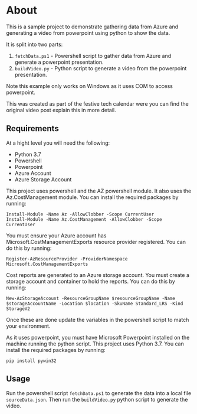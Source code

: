 # About 

This is a sample project to demonstrate gathering data from Azure and generating a video from powerpoint using python to show the data.

It is split into two parts:
1) `fetchData.ps1` - Powershell script to gather data from Azure and generate a powerpoint presentation.
2) `buildVideo.py` - Python script to generate a video from the powerpoint presentation.

Note this example only works on Windows as it uses COM to access powerpoint.

This was created as part of the festive tech calendar were you can find the original video post explain this in more detail.

## Requirements

At a hight level you will need the following:

* Python 3.7
* Powershell
* Powerpoint
* Azure Account
* Azure Storage Account

This project uses powershell and the AZ powershell module. It also uses the Az.CostManagement module. You can install the required packages by running:

```
Install-Module -Name Az -AllowClobber -Scope CurrentUser
Install-Module -Name Az.CostManagement -AllowClobber -Scope CurrentUser
```

You must ensure your Azure account has Microsoft.CostManagementExports resource provider registered. You can do this by running:

`Register-AzResourceProvider -ProviderNamespace Microsoft.CostManagementExports`

Cost reports are generated to an Azure storage account. You must create a storage account and container to hold the reports. You can do this by running:

`New-AzStorageAccount -ResourceGroupName $resourceGroupName -Name $storageAccountName -Location $location -SkuName Standard_LRS -Kind StorageV2`

Once these are done update the variables in the powershell script to match your environment.

As it uses powerpoint, you must have Microsoft Powerpoint installed on the machine running the python script. This project uses Python 3.7. You can install the required packages by running:

`pip install pywin32`

## Usage
Run the powershell script `fetchData.ps1` to generate the data into a local file `sourceData.json`. Then run the `buildVideo.py` python script to generate the video.
